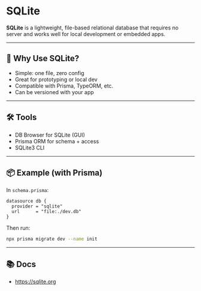 # SQLite

**SQLite** is a lightweight, file-based relational database that requires no server and works well for local development or embedded apps.

---

## 🔧 Why Use SQLite?

- Simple: one file, zero config
- Great for prototyping or local dev
- Compatible with Prisma, TypeORM, etc.
- Can be versioned with your app

---

## 🛠 Tools

- DB Browser for SQLite (GUI)
- Prisma ORM for schema + access
- SQLite3 CLI

---

## 📦 Example (with Prisma)

In `schema.prisma`:

```prisma
datasource db {
  provider = "sqlite"
  url      = "file:./dev.db"
}
```

Then run:

```bash
npx prisma migrate dev --name init
```

---

## 📚 Docs

- https://sqlite.org
